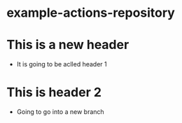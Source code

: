 # example-actions-repository

# This is a new header
- It is going to be aclled header 1

# This is header 2
- Going to go into a new branch
